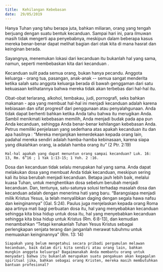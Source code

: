 ```yaml
---
title:  Kehilangan Kebebasan
date:  29/05/2019
---
```


Hanya Tuhan yang tahu berapa juta, bahkan miliaran, orang yang tengah berjuang dengan suatu bentuk kecanduan. Sampai hari ini, para ilmuwan masih tidak mengerti apa penyebabnya, meskipun dalam beberapa kasus mereka benar-benar dapat melihat bagian dari otak kita di mana hasrat dan keinginan berada.

Sayangnya, menemukan lokasi dari kecanduan itu bukanlah hal yang sama, namun, seperti membebaskan kita dari kecanduan .

Kecanduan sulit pada semua orang, bukan hanya pecandu. Anggota keluarga - orang tua, pasangan, anak-anak -- semua sangat menderita ketika salah satu anggota keluarga berada di bawah genggaman dari satu kekuasaan kelihatannya bahwa mereka tidak akan terbebas dari hal-hal itu.

Obat-obat terlarang, alkohol, tembakau, judi, pornografi, seks bahkan makanan - apa yang membuat hal-hal ini menjadi kecanduan adalah karena kebiasaan dan sifat progresif dari penggunaan atau penyalahgunaan. Anda tidak dapat berhenti bahkan ketika Anda tahu bahwa itu merugikan Anda. Sambil menikmati kebebasan memilih, Anda menjadi budak pada apa pun Anda kecanduan, sehingga Anda benar-benar kehilangan kebebasan Anda. Petrus memiliki penjelasan yang sederhana atas apakah kecanduan itu dan apa hasilnya : “Mereka menjanjikan kemerdekaan  kepada orang lain, padahal mereka sendiri adalah hamba-hamba kebinasaan, karena siapa yang dikalahkan orang, ia adalah hamba orang itu” (2 Ptr. 2:19)

`Hal-hal apakah yang dapat menuntun orang sampai kecanduan? Luk. 16: 13, Rm. 6”16 ; 1 Yak 1:13-15; 1 Yoh. 2 :16.`

Dosa dan kecanduan tidak selalu merupakan hal yang sama. Anda dapat melakukan dosa yang membuat Anda tidak kecanduan, meskipun sering kali itu bisa berubah menjadi kecanduan. Betapa jauh lebih baik, melalui kuasa Tuhan, untuk menghentikan dosa sebelum berubah menjadi kecanduan. Dan, tentunya, satu-satunya solusi terhadap masalah dosa dan kecanduan adalah dengan menerima hati yang baru. “Barangsiapa menjadi milik Kristus Yesus, ia telah menyalibkan daging dengan segala hawa nafsu dan keinginannya” (Gal. 5:24). Paulus juga menjelaskan kepada orang Roma apa artinya mati bagi perbuatan dosa itu, hal yang menyebabkan kecanduan sehingga kita bisa hidup untuk dosa itu, hal yang menyebabkan kecanduan sehingga kita bisa hidup untuk Kristus (Rm. 6:8-13), dan kemudian menambahkan “Tetapi kenakanlah Tuhan Yesus Kristus sebagai perlengkapan senjata terang dan janganlah merawat tubuhmu untuk memuaskan keinginannya” (Rm. 13: 14)

`Siapakah yang belum mengetahui secara pribadi pergumulan melawan kecanduan, baik dalam diri kita sendiri atau orang lain, bahkan mungkin anggota keluarga? Bagaimanakah Anda membantu orang untuk menyadari bahwa itu bukanlah merupakan suatu pengakuan akan kegagalan spiritual jika, bahkan sebagai orang Kristen, mereka masih membutuhkan bantuan profesional?`
